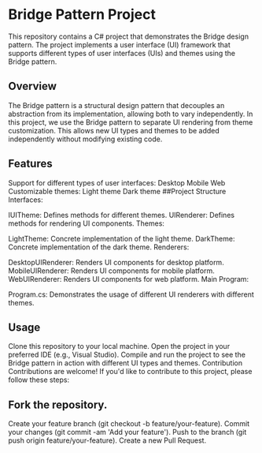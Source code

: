 # Bridge Pattern Project
This repository contains a C# project that demonstrates the Bridge design pattern. The project implements a user interface (UI) framework that supports different types of user interfaces (UIs) and themes using the Bridge pattern.

## Overview
The Bridge pattern is a structural design pattern that decouples an abstraction from its implementation, allowing both to vary independently. In this project, we use the Bridge pattern to separate UI rendering from theme customization. This allows new UI types and themes to be added independently without modifying existing code.

## Features
Support for different types of user interfaces:
Desktop
Mobile
Web
Customizable themes:
Light theme
Dark theme
##Project Structure
Interfaces:

IUITheme: Defines methods for different themes.
UIRenderer: Defines methods for rendering UI components.
Themes:

LightTheme: Concrete implementation of the light theme.
DarkTheme: Concrete implementation of the dark theme.
Renderers:

DesktopUIRenderer: Renders UI components for desktop platform.
MobileUIRenderer: Renders UI components for mobile platform.
WebUIRenderer: Renders UI components for web platform.
Main Program:

Program.cs: Demonstrates the usage of different UI renderers with different themes.
## Usage
Clone this repository to your local machine.
Open the project in your preferred IDE (e.g., Visual Studio).
Compile and run the project to see the Bridge pattern in action with different UI types and themes.
Contribution
Contributions are welcome! If you'd like to contribute to this project, please follow these steps:

## Fork the repository.
Create your feature branch (git checkout -b feature/your-feature).
Commit your changes (git commit -am 'Add your feature').
Push to the branch (git push origin feature/your-feature).
Create a new Pull Request.
